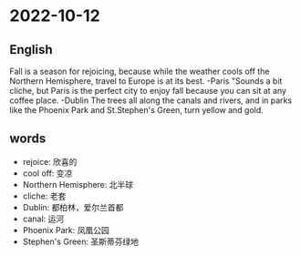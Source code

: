 # 2022-10-12

## English
Fall is a season for rejoicing, because while
the weather cools off the Northern Hemisphere,
travel to Europe is at its best.
-Paris
"Sounds a bit cliche, but Paris is the
perfect city to enjoy fall because you can sit
at any coffee place.
-Dublin
The trees all along the canals and rivers,
and in parks like the Phoenix Park and St.Stephen's
Green, turn yellow and gold.

## words
* rejoice: 欣喜的
* cool off: 变凉
* Northern Hemisphere: 北半球
* cliche: 老套
* Dublin: 都柏林，爱尔兰首都
* canal: 运河
* Phoenix Park: 凤凰公园
* Stephen's Green: 圣斯蒂芬绿地
